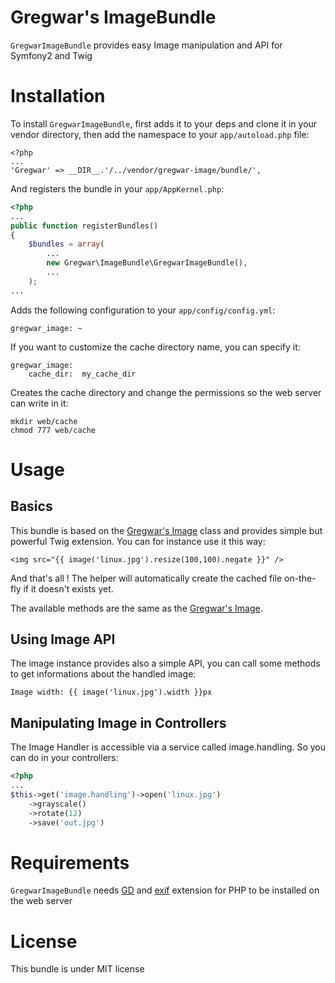 Gregwar's ImageBundle
=====================

`GregwarImageBundle` provides easy Image manipulation and API for Symfony2 and Twig

Installation
============

To install `GregwarImageBundle`, first adds it to your deps and clone it in your
vendor directory, then add the namespace to your `app/autoload.php` file:

```
<?php
...
'Gregwar' => __DIR__.'/../vendor/gregwar-image/bundle/',
```

And registers the bundle in your `app/AppKernel.php`:

```php
<?php
...
public function registerBundles()
{
    $bundles = array(
        ...
        new Gregwar\ImageBundle\GregwarImageBundle(),
        ...
    );
...
```

Adds the following configuration to your `app/config/config.yml`:

    gregwar_image: ~

If you want to customize the cache directory name, you can specify it:

    gregwar_image:
        cache_dir:  my_cache_dir

Creates the cache directory and change the permissions so the web server can write 
in it:

    mkdir web/cache
    chmod 777 web/cache

Usage
=====

Basics
------

This bundle is based on the [Gregwar's Image](http://github.com/Gregwar/Image) class and
provides simple but powerful Twig extension. You can for instance use it this way:

    <img src="{{ image('linux.jpg').resize(100,100).negate }}" />

And that's all ! The helper will automatically create the cached file on-the-fly if it 
doesn't exists yet.

The available methods are the same as the [Gregwar's Image](http://github.com/Gregwar/Image).

Using Image API
---------------

The image instance provides also a simple API, you can call some methods to get informations
about the handled image:

    Image width: {{ image('linux.jpg').width }}px

Manipulating Image in Controllers
---------------------------------

The Image Handler is accessible via a service called image.handling. So you can do in your
controllers:

```php
<?php
...
$this->get('image.handling')->open('linux.jpg')
    ->grayscale()
    ->rotate(12)
    ->save('out.jpg')
```

Requirements
============

`GregwarImageBundle` needs [GD](http://php.net/gd)
and [exif](http://php.net/exif) extension for PHP to be installed on the web server

License
=======

This bundle is under MIT license
